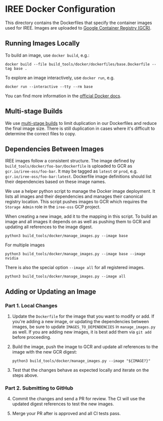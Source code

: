 # IREE Docker Configuration

This directory contains the Dockerfiles that specify the container images used
for IREE. Images are uploaded to
[Google Container Registry (GCR)](https://cloud.google.com/container-registry).

## Running Images Locally

To build an image, use `docker build`, e.g.:

```shell
docker build --file build_tools/docker/dockerfiles/base.Dockerfile --tag base .
```

To explore an image interactively, use `docker run`, e.g.

```shell
docker run --interactive --tty --rm base
```

You can find more information in the
[official Docker docs](https://docs.docker.com/get-started/overview/).

## Multi-stage Builds

We use
[multi-stage builds](https://docs.docker.com/develop/develop-images/multistage-build/)
to limit duplication in our Dockerfiles and reduce the final image size. There
is still duplication in cases where it's difficult to determine the correct
files to copy.

## Dependencies Between Images

IREE images follow a consistent structure. The image defined by
`build_tools/docker/foo-bar/Dockerfile` is uploaded to GCR as
`gcr.io/iree-oss/foo-bar`. It may be tagged as `latest` or `prod`, e.g.
`gcr.io/iree-oss/foo-bar:latest`. Dockerfile image definitions should list their
dependencies based on these image names.

We use a helper python script to manage the Docker image deployment. It lists
all images and their dependencies and manages their canonical registry location.
This script pushes images to GCR which requires the `Storage Admin` role in the
`iree-oss` GCP project.

When creating a new image, add it to the mapping in this script. To build an
image and all images it depends on as well as pushing them to GCR and updating
all references to the image digest.

```shell
python3 build_tools/docker/manage_images.py --image base
```

For multiple images

```shell
python3 build_tools/docker/manage_images.py --image base --image nvidia
```

There is also the special option `--image all` for all registered images.

```shell
python3 build_tools/docker/manage_images.py --image all
```

## Adding or Updating an Image

### Part 1. Local Changes

1. Update the `Dockerfile` for the image that you want to modify or add. If
   you're adding a new image, or updating the dependencies between images, be
   sure to update `IMAGES_TO_DEPENDENCIES` in `manage_images.py` as well. If
   you are adding new images, it is best add them via `git add` before
   proceeding.

2. Build the image, push the image to GCR and update all references to the image
   with the new GCR digest:

    ```shell
    python3 build_tools/docker/manage_images.py --image "${IMAGE?}"
    ```

3. Test that the changes behave as expected locally and iterate on the steps
   above.

### Part 2. Submitting to GitHub

4. Commit the changes and send a PR for review. The CI will use the updated
   digest references to test the new images.

5. Merge your PR after is approved and all CI tests pass.
